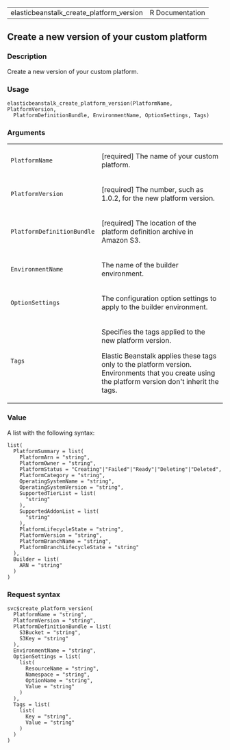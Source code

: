 <table style="width: 100%;">
<tbody>
<tr class="odd">
<td>elasticbeanstalk_create_platform_version</td>
<td style="text-align: right;">R Documentation</td>
</tr>
</tbody>
</table>

## Create a new version of your custom platform

### Description

Create a new version of your custom platform.

### Usage

    elasticbeanstalk_create_platform_version(PlatformName, PlatformVersion,
      PlatformDefinitionBundle, EnvironmentName, OptionSettings, Tags)

### Arguments

<table>
<colgroup>
<col style="width: 35%" />
<col style="width: 65%" />
</colgroup>
<tbody>
<tr class="odd">
<td><code
id="elasticbeanstalk_create_platform_version_:_PlatformName">PlatformName</code></td>
<td><p>[required] The name of your custom platform.</p></td>
</tr>
<tr class="even">
<td><code
id="elasticbeanstalk_create_platform_version_:_PlatformVersion">PlatformVersion</code></td>
<td><p>[required] The number, such as 1.0.2, for the new platform
version.</p></td>
</tr>
<tr class="odd">
<td><code
id="elasticbeanstalk_create_platform_version_:_PlatformDefinitionBundle">PlatformDefinitionBundle</code></td>
<td><p>[required] The location of the platform definition archive in
Amazon S3.</p></td>
</tr>
<tr class="even">
<td><code
id="elasticbeanstalk_create_platform_version_:_EnvironmentName">EnvironmentName</code></td>
<td><p>The name of the builder environment.</p></td>
</tr>
<tr class="odd">
<td><code
id="elasticbeanstalk_create_platform_version_:_OptionSettings">OptionSettings</code></td>
<td><p>The configuration option settings to apply to the builder
environment.</p></td>
</tr>
<tr class="even">
<td><code
id="elasticbeanstalk_create_platform_version_:_Tags">Tags</code></td>
<td><p>Specifies the tags applied to the new platform version.</p>
<p>Elastic Beanstalk applies these tags only to the platform version.
Environments that you create using the platform version don't inherit
the tags.</p></td>
</tr>
</tbody>
</table>

### Value

A list with the following syntax:

    list(
      PlatformSummary = list(
        PlatformArn = "string",
        PlatformOwner = "string",
        PlatformStatus = "Creating"|"Failed"|"Ready"|"Deleting"|"Deleted",
        PlatformCategory = "string",
        OperatingSystemName = "string",
        OperatingSystemVersion = "string",
        SupportedTierList = list(
          "string"
        ),
        SupportedAddonList = list(
          "string"
        ),
        PlatformLifecycleState = "string",
        PlatformVersion = "string",
        PlatformBranchName = "string",
        PlatformBranchLifecycleState = "string"
      ),
      Builder = list(
        ARN = "string"
      )
    )

### Request syntax

    svc$create_platform_version(
      PlatformName = "string",
      PlatformVersion = "string",
      PlatformDefinitionBundle = list(
        S3Bucket = "string",
        S3Key = "string"
      ),
      EnvironmentName = "string",
      OptionSettings = list(
        list(
          ResourceName = "string",
          Namespace = "string",
          OptionName = "string",
          Value = "string"
        )
      ),
      Tags = list(
        list(
          Key = "string",
          Value = "string"
        )
      )
    )
